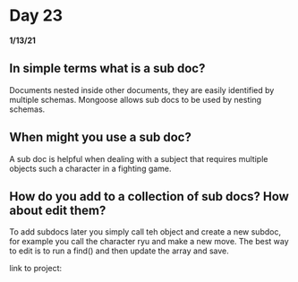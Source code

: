 # Day 23
__1/13/21__

## In simple terms what is a sub doc?
Documents nested inside other documents, they are easily identified by multiple schemas. Mongoose allows sub docs to be used by nesting schemas.
## When might you use a sub doc?
A sub doc is helpful when dealing with a subject that requires multiple objects such a character in a fighting game. 
## How do you add to a collection of sub docs? How about edit them?
To add subdocs later you simply call teh object and create a new subdoc, for example you call the character ryu and make a new move. The best way to edit is to run a find() and then update the array and save. 

link to project: 